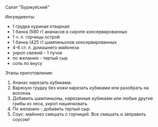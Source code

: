 Салат "Буржуйский"

Ингредиенты:

* 1 грудка куриная отварная
* 1 банка (580 г) ананасов в сиропе консервированных
* 1 ч. л. горчицы острой
* 1 банка (425 г) шампиньонов консервированных
* 4-6 ст. л. домашнего майонеза
* укроп свежий - 1 пучок
* по желанию - тертый сыр
* соль по вкусу

Этапы приготовления:

1. Ананас нарезать кубиками.
2. Вареную грудку без кожи нарезать кубиками или разобрать на волокна.
3. Добавить шампиньоны, нарезанные кубиками или любые другие грибы из леса, укроп нашинковать.
4. По желанию - добавить тертый сыр.
5. Соус: майонез смешать с горчицей. Все смешать и заправить соусом!


